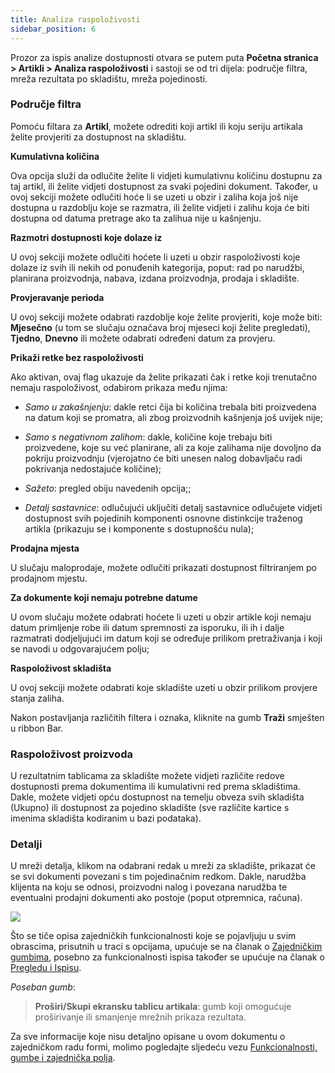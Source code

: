 ```yaml
---
title: Analiza raspoloživosti
sidebar_position: 6
---
```


Prozor za ispis analize dostupnosti otvara se putem puta **Početna stranica > Artikli > Analiza raspoloživosti** i sastoji se od tri dijela: područje filtra, mreža rezultata po skladištu, mreža pojedinosti.

### Područje filtra 

Pomoću filtara za **Artikl**, možete odrediti koji artikl ili koju seriju artikala želite provjeriti za dostupnost na skladištu.

**Kumulativna količina**

Ova opcija služi da odlučite želite li vidjeti kumulativnu količinu dostupnu za taj artikl, ili želite vidjeti dostupnost za svaki pojedini dokument. Također, u ovoj sekciji možete odlučiti hoće li se uzeti u obzir i zaliha koja još nije dostupna u razdoblju koje se razmatra, ili želite vidjeti i zalihu koja će biti dostupna od datuma pretrage ako ta zalihua nije u kašnjenju.

**Razmotri dostupnosti koje dolaze iz**

U ovoj sekciji možete odlučiti hoćete li uzeti u obzir raspoloživosti koje dolaze iz svih ili nekih od ponuđenih kategorija, poput: rad po narudžbi, planirana proizvodnja, nabava, izdana proizvodnja, prodaja i skladište.

**Provjeravanje perioda**

U ovoj sekciji možete odabrati razdoblje koje želite provjeriti, koje može biti: **Mjesečno** (u tom se slučaju označava broj mjeseci koji želite pregledati), **Tjedno**, **Dnevno** ili možete odabrati određeni datum za provjeru.

**Prikaži retke bez raspoloživosti**

Ako aktivan, ovaj flag ukazuje da želite prikazati čak i retke koji trenutačno nemaju raspoloživost, odabirom prikaza među njima:

- *Samo u zakašnjenju*: dakle retci čija bi količina trebala biti proizvedena na datum koji se promatra, ali zbog proizvodnih kašnjenja još uvijek nije;

- *Samo s negativnom zalihom*: dakle, količine koje trebaju biti proizvedene, koje su već planirane, ali za koje zalihama nije dovoljno da pokriju proizvodnju (vjerojatno će biti unesen nalog dobavljaču radi pokrivanja nedostajuće količine);

- *Sažeto*: pregled obiju navedenih opcija;;

- *Detalj sastavnice*: odlučujući uključiti detalj sastavnice odlučujete vidjeti dostupnost svih pojedinih komponenti osnovne distinkcije traženog artikla (prikazuju se i komponente s dostupnošću nula);

**Prodajna mjesta**

U slučaju maloprodaje, možete odlučiti prikazati dostupnost filtriranjem po prodajnom mjestu.

**Za dokumente koji nemaju potrebne datume**

U ovom slučaju možete odabrati hoćete li uzeti u obzir artikle koji nemaju datum primljenje robe ili datum spremnosti za isporuku, ili ih i dalje razmatrati dodjeljujući im datum koji se određuje prilikom pretraživanja i koji se navodi u odgovarajućem polju;


**Raspoloživost skladišta**

U ovoj sekciji možete odabrati koje skladište uzeti u obzir prilikom provjere stanja zaliha.

Nakon postavljanja različitih filtera i oznaka, kliknite na gumb **Traži** smješten u ribbon Bar.

### Raspoloživost proizvoda 

U rezultatnim tablicama za skladište možete vidjeti različite redove dostupnosti prema dokumentima ili kumulativni red prema skladištima. Dakle, možete vidjeti opću dostupnost na temelju obveza svih skladišta (Ukupno) ili dostupnost za pojedino skladište (sve različite kartice s
imenima skladišta kodiranim u bazi podataka).

### Detalji

U mreži detalja, klikom na odabrani redak u mreži za skladište, prikazat će se svi dokumenti povezani s tim pojedinačnim redkom. Dakle, narudžba klijenta na koju se odnosi, proizvodni nalog i povezana narudžba te eventualni prodajni dokumenti ako postoje (poput otpremnica, računa).

![](/img/it-it/erp-home/registers/items/availability-analysis/image10.png)

Što se tiče opisa zajedničkih funkcionalnosti koje se pojavljuju u svim obrascima, prisutnih u traci s opcijama, upućuje se na članak o [Zajedničkim gumbima](/docs/guide/common/common-buttons), posebno za funkcionalnosti ispisa također se upućuje na članak o [Pregledu i Ispisu](/docs/guide/common/operations-with-data/reports).


*Poseban gumb*:
> **Proširi/Skupi ekransku tablicu artikala**: gumb koji omogućuje proširivanje ili smanjenje mrežnih prikaza rezultata.

Za sve informacije koje nisu detaljno opisane u ovom dokumentu o zajedničkom radu formi, molimo pogledajte sljedeću vezu [Funkcionalnosti, gumbe i zajednička polja](/docs/guide/common).
